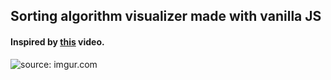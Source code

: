 ## Sorting algorithm visualizer made with vanilla JS

#### Inspired by [this](https://www.youtube.com/watch?v=n4t_-NjY_Sg) video.

<img src="https://i.imgur.com/Y9cXg4H.gif" title="source: imgur.com" />


